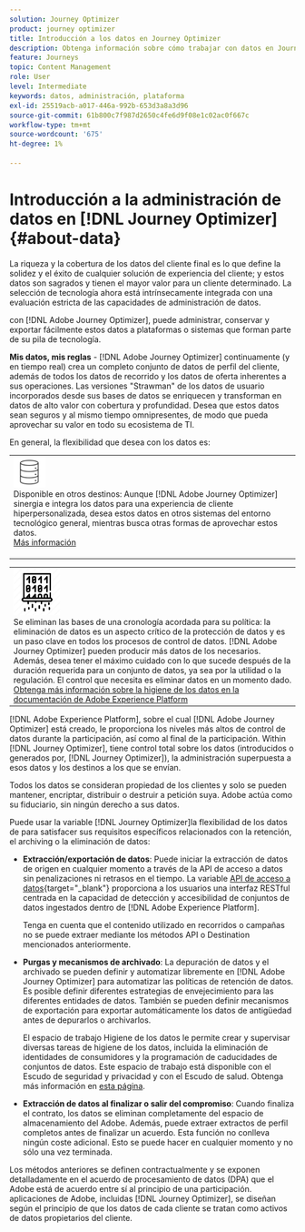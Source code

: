 ```yaml
---
solution: Journey Optimizer
product: journey optimizer
title: Introducción a los datos en Journey Optimizer
description: Obtenga información sobre cómo trabajar con datos en Journey Optimizer
feature: Journeys
topic: Content Management
role: User
level: Intermediate
keywords: datos, administración, plataforma
exl-id: 25519acb-a017-446a-992b-653d3a8a3d96
source-git-commit: 61b800c7f987d2650c4fe6d9f08e1c02ac0f667c
workflow-type: tm+mt
source-wordcount: '675'
ht-degree: 1%

---
```


# Introducción a la administración de datos en [!DNL Journey Optimizer] {#about-data}

La riqueza y la cobertura de los datos del cliente final es lo que define la solidez y el éxito de cualquier solución de experiencia del cliente; y estos datos son sagrados y tienen el mayor valor para un cliente determinado. La selección de tecnología ahora está intrínsecamente integrada con una evaluación estricta de las capacidades de administración de datos.

con [!DNL Adobe Journey Optimizer], puede administrar, conservar y exportar fácilmente estos datos a plataformas o sistemas que forman parte de su pila de tecnología.

**Mis datos, mis reglas** - [!DNL Adobe Journey Optimizer] continuamente (y en tiempo real) crea un completo conjunto de datos de perfil del cliente, además de todos los datos de recorrido y los datos de oferta inherentes a sus operaciones. Las versiones &quot;Strawman&quot; de los datos de usuario incorporados desde sus bases de datos se enriquecen y transforman en datos de alto valor con cobertura y profundidad. Desea que estos datos sean seguros y al mismo tiempo omnipresentes, de modo que pueda aprovechar su valor en todo su ecosistema de TI.

En general, la flexibilidad que desea con los datos es:


<table style="table-layout:fixed">
<tr style="border: 0;">
  <td>
    <div><img alt="destinos" src="assets/do-not-localize/dest.png" /> 
    <br>Disponible en otros destinos: Aunque [!DNL Adobe Journey Optimizer] sinergia e integra los datos para una experiencia de cliente hiperpersonalizada, desea estos datos en otros sistemas del entorno tecnológico general, mientras busca otras formas de aprovechar estos datos.
    <div>
     <a href="../start/ajo-integrations.md">Más información</a></div>
    </div>
    <br>
  </td>
</tr>
</table>

<!--td>
    <div><img alt="retention" src="assets/do-not-localize/retention.png" />  
    <br>Retained for a stipulated duration – Industry or regional regulations (such as GDPR or CCPA) or internal data governance policies stipulate how long or how short a duration, data needs to be maintained or archived in Adobe Experience Platform Data Lake. <a href="../privacy/get-started-privacy.md">Learn more</a></div>
  </td>
</tr>
<tr style="border: 0;"-->
<table style="table-layout:fixed">
<tr style="border: 0;">
  <td>
    <div><img alt="directiva" src="assets/do-not-localize/policy.png" /> 
    <br>Se eliminan las bases de una cronología acordada para su política: la eliminación de datos es un aspecto crítico de la protección de datos y es un paso clave en todos los procesos de control de datos. [!DNL Adobe Journey Optimizer] pueden producir más datos de los necesarios. Además, desea tener el máximo cuidado con lo que sucede después de la duración requerida para un conjunto de datos, ya sea por la utilidad o la regulación. El control que necesita es eliminar datos en un momento dado. <a href="https://experienceleague.adobe.com/docs/experience-platform/hygiene/ui/overview.html">Obtenga más información sobre la higiene de los datos en la documentación de Adobe Experience Platform</a></div>
  </td>
</tr>
</table>

[!DNL Adobe Experience Platform], sobre el cual [!DNL Adobe Journey Optimizer] está creado, le proporciona los niveles más altos de control de datos durante la participación, así como al final de la participación. Within [!DNL Journey Optimizer], tiene control total sobre los datos (introducidos o generados por, [!DNL Journey Optimizer]), la administración superpuesta a esos datos y los destinos a los que se envían.

Todos los datos se consideran propiedad de los clientes y solo se pueden mantener, encriptar, distribuir o destruir a petición suya. Adobe actúa como su fiduciario, sin ningún derecho a sus datos.

Puede usar la variable [!DNL Journey Optimizer]la flexibilidad de los datos de para satisfacer sus requisitos específicos relacionados con la retención, el archiving o la eliminación de datos:

* **Extracción/exportación de datos**: Puede iniciar la extracción de datos de origen en cualquier momento a través de la API de acceso a datos sin penalizaciones ni retrasos en el tiempo. La variable [API de acceso a datos](https://experienceleague.adobe.com/docs/experience-platform/data-access/api.html){target="_blank"} proporciona a los usuarios una interfaz RESTful centrada en la capacidad de detección y accesibilidad de conjuntos de datos ingestados dentro de [!DNL Adobe Experience Platform]. <!--In the future (on roadmap), you can use file-based destinations to export and migrate log data from Adobe Journey Optimizer. -->

   Tenga en cuenta que el contenido utilizado en recorridos o campañas no se puede extraer mediante los métodos API o Destination mencionados anteriormente.

<!--
* **Profile Service Data Retention**: For Behavioral and Time series data appended to any Profile, you may choose to use Journey Optimizer’s default setting of retaining this data for up to 30 days from the date of its addition to a Profile, or until an alternative time-period selected by the you. The time that Adobe keeps this data varies from contract to contract, and is outlined in an organization’s data retention policy.

  Learn more about Experience Event expirations in [Adobe Experience Platform documentation](https://experienceleague.adobe.com/docs/experience-platform/profile/event-expirations.html){target="_blank"}.
-->

* **Purgas y mecanismos de archivado**: La depuración de datos y el archivado se pueden definir y automatizar libremente en [!DNL Adobe Journey Optimizer] para automatizar las políticas de retención de datos. Es posible definir diferentes estrategias de envejecimiento para las diferentes entidades de datos. También se pueden definir mecanismos de exportación para exportar automáticamente los datos de antigüedad antes de depurarlos o archivarlos.

   El espacio de trabajo Higiene de los datos le permite crear y supervisar diversas tareas de higiene de los datos, incluida la eliminación de identidades de consumidores y la programación de caducidades de conjuntos de datos. Este espacio de trabajo está disponible con el Escudo de seguridad y privacidad y con el Escudo de salud. Obtenga más información en [esta página](../privacy/data-hygiene.md).

<!--
* **Data Lake and Deletions**: Customer Data stored in the Data Lake can be retained by Journey Optimizer:
    
    * for 7 days to facilitate the onboarding of Customer Data into the Profile Services, after which it may be permanently deleted, or
    * until chosen to be deleted by you

-->

* **Extracción de datos al finalizar o salir del compromiso**: Cuando finaliza el contrato, los datos se eliminan completamente del espacio de almacenamiento del Adobe. Además, puede extraer extractos de perfil completos antes de finalizar un acuerdo. Esta función no conlleva ningún coste adicional. Esto se puede hacer en cualquier momento y no sólo una vez terminada.

Los métodos anteriores se definen contractualmente y se exponen detalladamente en el acuerdo de procesamiento de datos (DPA) que el Adobe está de acuerdo entre sí al principio de una participación. aplicaciones de Adobe, incluidas [!DNL Journey Optimizer], se diseñan según el principio de que los datos de cada cliente se tratan como activos de datos propietarios del cliente.
